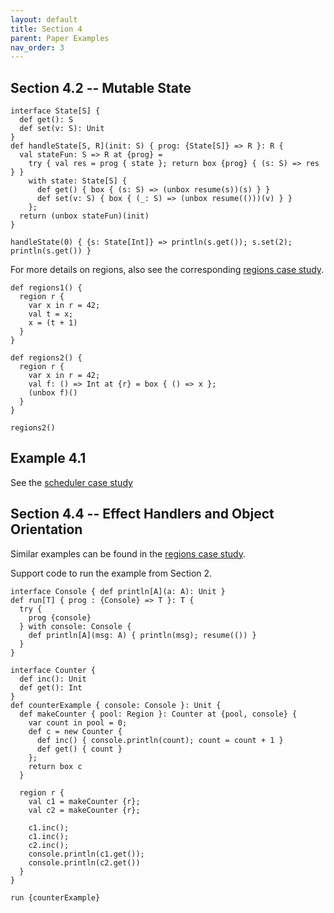 ```yaml
---
layout: default
title: Section 4
parent: Paper Examples
nav_order: 3
---
```


## Section 4.2 -- Mutable State
```effekt
interface State[S] {
  def get(): S
  def set(v: S): Unit
}
def handleState[S, R](init: S) { prog: {State[S]} => R }: R {
  val stateFun: S => R at {prog} =
    try { val res = prog { state }; return box {prog} { (s: S) => res } }
    with state: State[S] {
      def get() { box { (s: S) => (unbox resume(s))(s) } }
      def set(v: S) { box { (_: S) => (unbox resume(()))(v) } }
    };
  return (unbox stateFun)(init)
}
```
```effekt:repl
handleState(0) { {s: State[Int]} => println(s.get()); s.set(2); println(s.get()) }
```

For more details on regions, also see the corresponding [regions case study](regions).
```effekt
def regions1() {
  region r {
    var x in r = 42;
    val t = x;
    x = (t + 1)
  }
}
```
```effekt
def regions2() {
  region r {
    var x in r = 42;
    val f: () => Int at {r} = box { () => x };
    (unbox f)()
  }
}
```
```effekt:repl
regions2()
```

## Example 4.1
See the [scheduler case study](.../casestudies/scheduler.html)

## Section 4.4 -- Effect Handlers and Object Orientation
Similar examples can be found in the [regions case study](../casestudies/regions.html#regions).

Support code to run the example from Section 2.
```effekt
interface Console { def println[A](a: A): Unit }
def run[T] { prog : {Console} => T }: T {
  try {
    prog {console}
  } with console: Console {
    def println[A](msg: A) { println(msg); resume(()) }
  }
}
```


```effekt
interface Counter {
  def inc(): Unit
  def get(): Int
}
def counterExample { console: Console }: Unit {
  def makeCounter { pool: Region }: Counter at {pool, console} {
    var count in pool = 0;
    def c = new Counter {
      def inc() { console.println(count); count = count + 1 }
      def get() { count }
    };
    return box c
  }

  region r {
    val c1 = makeCounter {r};
    val c2 = makeCounter {r};

    c1.inc();
    c1.inc();
    c2.inc();
    console.println(c1.get());
    console.println(c2.get())
  }
}
```

```effekt:repl
run {counterExample}
```